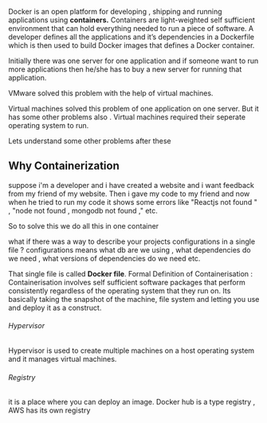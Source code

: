 
Docker is an open platform for developing , shipping and running applications using **containers.** Containers are light-weighted self sufficient environment that can hold everything needed to run a piece of software.
	A developer defines all the applications and it’s dependencies in a Dockerfile which is then used to build Docker images that defines a Docker container.



Initially there was one server for one application and if someone want to run more applications then he/she has to buy a new server for running that application.

VMware solved this problem with the help of virtual machines. 

Virtual machines solved this problem of one application on one server. But it has some other problems also . 
Virtual machines required their seperate operating system to run. 


Lets understand some other problems after these




## Why Containerization

suppose i'm a developer and i have created a website and i want feedback from my friend of my website. Then i gave my code to my friend and now when he tried to run my code it shows some errors like "Reactjs not found " , "node not found , mongodb not found ," etc. 


So to solve this we do all this in one container 

what if there was a way to describe your projects configurations in a single file ?
configurations means what db are we using , what dependencies do we need , what versions of dependencies do we need etc. 

That single file is called **Docker file**. 
Formal Definition of Containerisation : 
Containerisation involves self sufficient software packages that perform consistently regardless of the operating system that they run on.
Its basically taking the snapshot of the machine, file system and letting you use and deploy it as a construct. 


###### Hypervisor
Hypervisor is used to create multiple machines on a host operating system and it manages virtual machines. 


###### Registry 
it is a place where you can deploy an image. Docker hub is a type registry , AWS has its own registry 